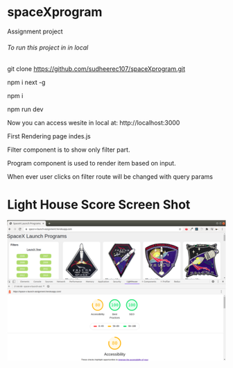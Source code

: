 # spaceXprogram
Assignment project

###### To run this project in in local

git clone https://github.com/sudheerec107/spaceXprogram.git

npm i next -g

npm i

npm run dev

Now you can access wesite in local at: http://localhost:3000


First Rendering page indes.js

Filter component is to show only filter part.

Program component is used to render item based on input.

When ever user clicks on filter route will be changed with query params

# Light House Score Screen Shot
![Light House Score Screen Shot](./images/LightHouseScore.png)